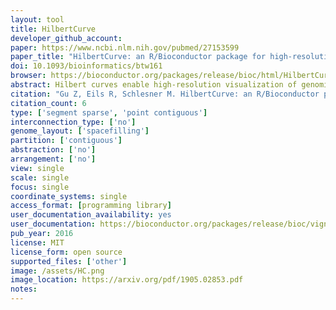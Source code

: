 ```yaml
---
layout: tool 
title: HilbertCurve
developer_github_account: 
paper: https://www.ncbi.nlm.nih.gov/pubmed/27153599
paper_title: "HilbertCurve: an R/Bioconductor package for high-resolution visualization of genomic data."
doi: 10.1093/bioinformatics/btw161
browser: https://bioconductor.org/packages/release/bioc/html/HilbertCurve.html
abstract: Hilbert curves enable high-resolution visualization of genomic data on a chromosome- or genome-wide scale. Here we present the HilbertCurve package that provides an easy-to-use interface for mapping genomic data to Hilbert curves. The package transforms the curve as a virtual axis, thereby hiding the details of the curve construction from the user. HilbertCurve supports multiple-layer overlay that makes it a powerful tool to correlate the spatial distribution of multiple feature types.
citation: "Gu Z, Eils R, Schlesner M. HilbertCurve: an R/Bioconductor package for high-resolution visualization of genomic data. Bioinformatics. academic.oup.com; 2016;32: 2372–2374."
citation_count: 6
type: ['segment sparse', 'point contiguous']
interconnection_type: ['no']
genome_layout: ['spacefilling']
partition: ['contiguous']
abstraction: ['no']
arrangement: ['no']
view: single
scale: single
focus: single
coordinate_systems: single
access_format: [programming library]
user_documentation_availability: yes
user_documentation: https://bioconductor.org/packages/release/bioc/vignettes/HilbertCurve/inst/doc/HilbertCurve.html
pub_year: 2016
license: MIT
license_form: open source
supported_files: ['other']
image: /assets/HC.png
image_location: https://arxiv.org/pdf/1905.02853.pdf
notes: 
---
```

